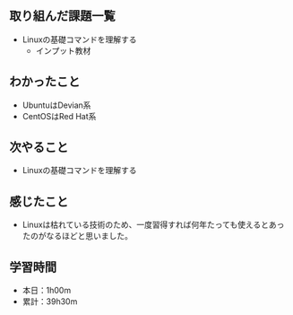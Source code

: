 ## 取り組んだ課題一覧
- Linuxの基礎コマンドを理解する
  - インプット教材
## わかったこと
- UbuntuはDevian系
- CentOSはRed Hat系
## 次やること
- Linuxの基礎コマンドを理解する
## 感じたこと
- Linuxは枯れている技術のため、一度習得すれば何年たっても使えるとあったのがなるほどと思いました。
## 学習時間
- 本日：1h00m
- 累計：39h30m
